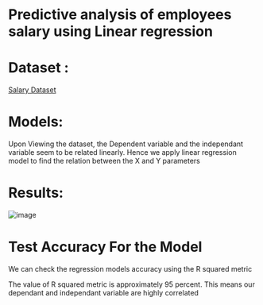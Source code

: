 # Predictive analysis of employees salary using Linear regression 

# Dataset :

[Salary Dataset](https://www.kaggle.com/vihansp/salary-data) 

# Models: 

Upon Viewing the dataset, the Dependent variable and the independant variable seem to be related linearly. 
Hence we apply linear regression model to find the relation between the X and Y parameters

# Results:

![image](https://user-images.githubusercontent.com/73779567/135903336-f44e220d-a7f9-4c4c-b317-6543a12cb01f.png)

# Test Accuracy For the Model

We can check the regression models accuracy using the R squared metric

The value of R squared metric is approximately 95 percent. This means our dependant and independant variable are highly correlated
  
